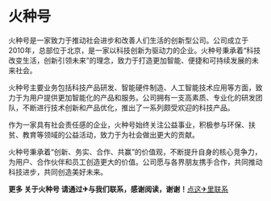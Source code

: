 # 火种号

火种号是一家致力于推动社会进步和改善人们生活的创新型公司。公司成立于2010年，总部位于北京，是一家以科技创新为驱动力的企业。火种号秉承着“科技改变生活，创新引领未来”的理念，致力于打造更加智能、便捷和可持续发展的未来社会。

火种号主要业务包括科技产品研发、智能硬件制造、人工智能技术应用等方面，致力于为用户提供更加智能化的产品和服务。公司拥有一支高素质、专业化的研发团队，不断进行技术创新和产品优化，推出了一系列颇受欢迎的科技产品。

作为一家具有社会责任感的企业，火种号始终关注公益事业，积极参与环保、扶贫、教育等领域的公益活动，致力于为社会做出更大的贡献。

火种号秉承着“创新、务实、合作、共赢”的价值观，不断提升自身的核心竞争力，为用户、合作伙伴和员工创造更大的价值。公司愿与各界朋友携手合作，共同推动科技进步，共同创造美好未来。

**更多 关于火种号 请通过✈与我们联系，感谢阅读，谢谢！**[点这✈里联系](https://ads.k02.cc)